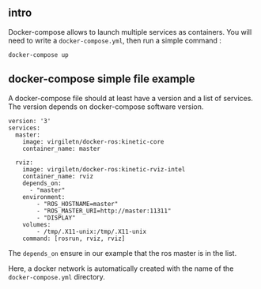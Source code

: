 ## intro
Docker-compose allows to launch multiple services as containers. You will need to write a `docker-compose.yml`, then run a simple command :
```
docker-compose up
```

## docker-compose simple file example
A docker-compose file should at least have a version and a list of services. The version depends on docker-compose software version.
```
version: '3'
services:
  master:
    image: virgiletn/docker-ros:kinetic-core
    container_name: master

  rviz:
    image: virgiletn/docker-ros:kinetic-rviz-intel
    container_name: rviz
    depends_on:
      - "master"
    environment:
        - "ROS_HOSTNAME=master"
        - "ROS_MASTER_URI=http://master:11311"
        - "DISPLAY"
    volumes:
        - /tmp/.X11-unix:/tmp/.X11-unix
    command: [rosrun, rviz, rviz]
```

The `depends_on` ensure in our example that the ros master is in the list.

Here, a docker network is automatically created with the name of the `docker-compose.yml` directory.
